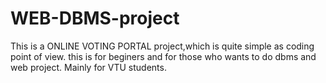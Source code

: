 # WEB-DBMS-project
This is a ONLINE VOTING PORTAL project,which is quite simple as coding point of view.
this is for beginers and for those who wants to do dbms and web project.
Mainly for VTU students.
